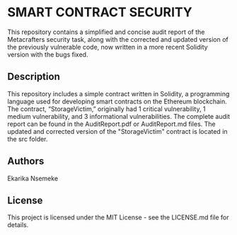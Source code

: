 # SMART CONTRACT SECURITY

This repository contains a simplified and concise audit report of the Metacrafters security task, along with the corrected and updated version of the previously vulnerable code, now written in a more recent Solidity version with the bugs fixed.

## Description

This repository includes a simple contract written in Solidity, a programming language used for developing smart contracts on the Ethereum blockchain. The contract, “StorageVictim,” originally had 1 critical vulnerability, 1 medium vulnerability, and 3 informational vulnerabilities. The complete audit report can be found in the AuditReport.pdf or AuditReport.md files. The updated and corrected version of the "StorageVictim" contract is located in the src folder.

## Authors

Ekarika Nsemeke

## License

This project is licensed under the MIT License - see the LICENSE.md file for details.